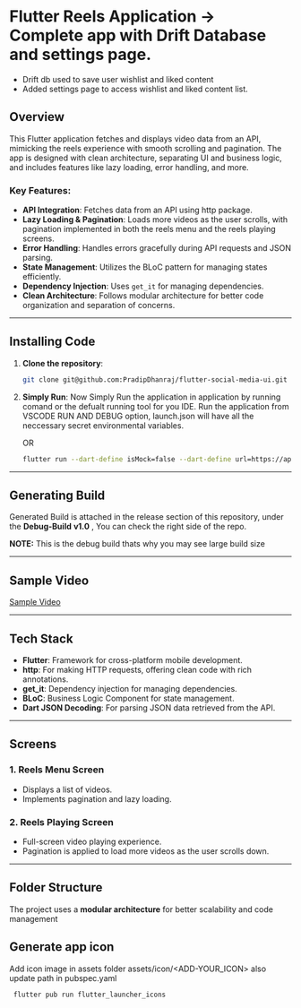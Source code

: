 # Flutter Reels Application -> Complete app with Drift Database and settings page. 
- Drift db used to save user wishlist and liked content
- Added settings page to access wishlist and liked content list.

## Overview
This Flutter application fetches and displays video data from an API, mimicking the reels experience with smooth scrolling and pagination. The app is designed with clean architecture, separating UI and business logic, and includes features like lazy loading, error handling, and more.

### Key Features:
- **API Integration**: Fetches data from an API using http package.
- **Lazy Loading & Pagination**: Loads more videos as the user scrolls, with pagination implemented in both the reels menu and the reels playing screens.
- **Error Handling**: Handles errors gracefully during API requests and JSON parsing.
- **State Management**: Utilizes the BLoC pattern for managing states efficiently.
- **Dependency Injection**: Uses `get_it` for managing dependencies.
- **Clean Architecture**: Follows modular architecture for better code organization and separation of concerns.

---

## Installing Code

1. **Clone the repository**:
   ```bash
   git clone git@github.com:PradipDhanraj/flutter-social-media-ui.git

1. **Simply Run**:
   Now Simply Run the application in application by running comand or the defualt running tool for you IDE.
   Run the application from VSCODE RUN AND DEBUG option, launch.json will have all the neccessary secret environmental variables.

   OR

   ```bash
   flutter run --dart-define isMock=false --dart-define url=https://api.ulearna.com
---

## Generating Build

Generated Build is attached in the release section of this repository, under the **Debug-Build** **v1.0** , You can check the right side of the repo.

**NOTE:** This is the debug build thats why you may see large build size

---

## Sample Video

 [Sample Video](https://streamable.com/4qfayr)

---

## Tech Stack

- **Flutter**: Framework for cross-platform mobile development.
- **http**: For making HTTP requests, offering clean code with rich annotations.
- **get_it**: Dependency injection for managing dependencies.
- **BLoC**: Business Logic Component for state management.
- **Dart JSON Decoding**: For parsing JSON data retrieved from the API.

---

## Screens

### 1. **Reels Menu Screen**
   - Displays a list of videos.
   - Implements pagination and lazy loading.

### 2. **Reels Playing Screen**
   - Full-screen video playing experience.
   - Pagination is applied to load more videos as the user scrolls down.

---

## Folder Structure

The project uses a **modular architecture** for better scalability and code management

## Generate app icon
   Add icon image in assets folder
      assets/icon/<ADD-YOUR_ICON>
   also update path in pubspec.yaml   
  ```bash
   flutter pub run flutter_launcher_icons  